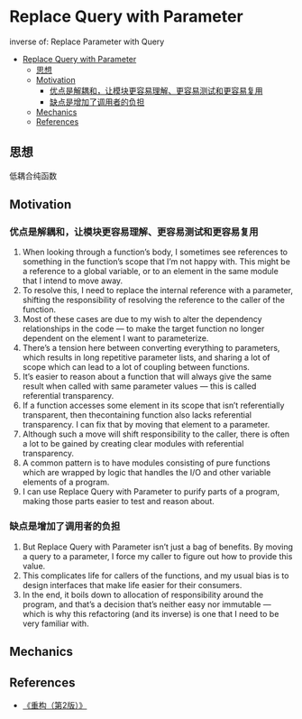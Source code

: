 # Replace Query with Parameter

inverse of: Replace Parameter with Query


<!-- TOC -->

- [Replace Query with Parameter](#replace-query-with-parameter)
    - [思想](#思想)
    - [Motivation](#motivation)
        - [优点是解耦和，让模块更容易理解、更容易测试和更容易复用](#优点是解耦和让模块更容易理解更容易测试和更容易复用)
        - [缺点是增加了调用者的负担](#缺点是增加了调用者的负担)
    - [Mechanics](#mechanics)
    - [References](#references)

<!-- /TOC -->


## 思想
低耦合纯函数


## Motivation
### 优点是解耦和，让模块更容易理解、更容易测试和更容易复用
1. When looking through a function’s body, I sometimes see references to something in the function’s scope that I’m not happy with. This might be a reference to a global variable, or to an element in the same module that I intend to move away. 
2. To resolve this, I need to replace the internal reference with a parameter, shifting the responsibility of resolving the reference to the caller of the function.
3. Most of these cases are due to my wish to alter the dependency relationships in the code — to make the target function no longer dependent on the element I want to parameterize. 
4. There’s a tension here between converting everything to parameters, which results in long repetitive parameter lists, and sharing a lot of scope which can lead to a lot of coupling between functions. 
5. It’s easier to reason about a function that will always give the same result when called with same parameter values — this is called referential transparency. 
6. If a function accesses some element in its scope that isn’t referentially transparent, then thecontaining function also lacks referential transparency. I can fix that by moving that element to a parameter. 
7. Although such a move will shift responsibility to the caller, there is often a lot to be gained by creating clear modules with referential transparency. 
8. A common pattern is to have modules consisting of pure functions which are wrapped by logic that handles the I/O and other variable elements of a program. 
9. I can use Replace Query with Parameter to purify parts of a program, making those parts easier to test and reason about.

### 缺点是增加了调用者的负担
1. But Replace Query with Parameter isn’t just a bag of benefits. By moving a query to a parameter, I force my caller to figure out how to provide this value. 
2. This complicates life for callers of the functions, and my usual bias is to design interfaces that make life easier for their consumers. 
3. In the end, it boils down to allocation of responsibility around the program, and that’s a decision that’s neither easy nor immutable — which is why this refactoring (and its inverse) is one that I need to be very familiar with.


## Mechanics


## References
* [《重构（第2版）》](https://book.douban.com/subject/33400354/)
